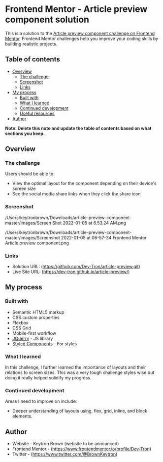 # Frontend Mentor - Article preview component solution

This is a solution to the [Article preview component challenge on Frontend Mentor](https://www.frontendmentor.io/challenges/article-preview-component-dYBN_pYFT). Frontend Mentor challenges help you improve your coding skills by building realistic projects. 

## Table of contents

- [Overview](#overview)
  - [The challenge](#the-challenge)
  - [Screenshot](#screenshot)
  - [Links](#links)
- [My process](#my-process)
  - [Built with](#built-with)
  - [What I learned](#what-i-learned)
  - [Continued development](#continued-development)
  - [Useful resources](#useful-resources)
- [Author](#author)

**Note: Delete this note and update the table of contents based on what sections you keep.**

## Overview

### The challenge

Users should be able to:

- View the optimal layout for the component depending on their device's screen size
- See the social media share links when they click the share icon

### Screenshot

/Users/keytronbrown/Downloads/article-preview-component-master/images/Screen Shot 2022-01-05 at 6.53.24 AM.png

/Users/keytronbrown/Downloads/article-preview-component-master/images/Screenshot 2022-01-05 at 06-57-34 Frontend Mentor Article preview component.png

### Links

- Solution URL: (https://github.com/Dev-Tron/article-preview.git)
- Live Site URL: (https://dev-tron.github.io/article-preview/)

## My process

### Built with

- Semantic HTML5 markup
- CSS custom properties
- Flexbox
- CSS Grid
- Mobile-first workflow
- [JQuerry](https://jquery.com/) - JS library
- [Styled Components](https://styled-components.com/) - For styles

### What I learned

In this challenge, I further learned the importance of layouts and their relations to screen sizes. This was a very tough challenge styles wise but doing it really helped solidify my progress.

### Continued development

Areas I need to improve on include:

- Deeper understanding of layouts using, flex, grid, inline, and block elements.

## Author

- Website - Keytron Brown (website to be announced)
- Frontend Mentor - (https://www.frontendmentor.io/profile/Dev-Tron)
- Twitter - (https://www.twitter.com/@BrownKeytron)
